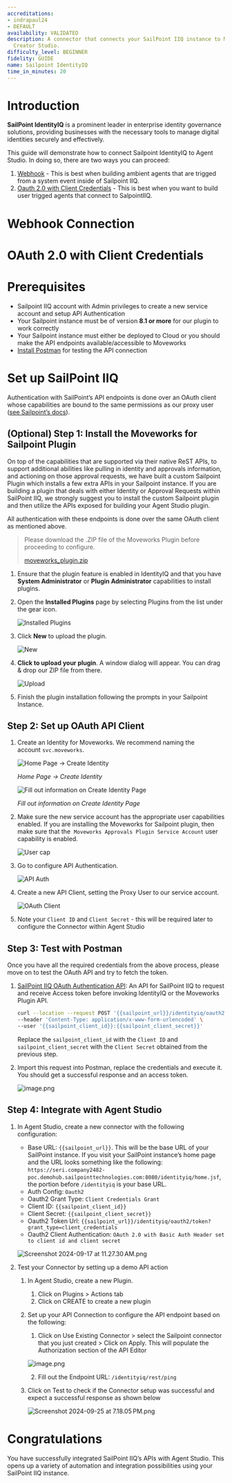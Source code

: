 ```yaml
---
accreditations:
- indrapaul24
- DEFAULT
availability: VALIDATED
description: A connector that connects your SailPoint IIQ instance to Moveworks via
  Creator Studio.
difficulty_level: BEGINNER
fidelity: GUIDE
name: Sailpoint IdentityIQ
time_in_minutes: 20
---
```


# Introduction

**SailPoint IdentityIQ** is a prominent leader in enterprise identity governance solutions, providing businesses with the necessary tools to manage digital identities securely and effectively.

This guide will demonstrate how to connect Sailpoint IdentityIQ to Agent Studio. In doing so, there are two ways you can proceed:
1. [Webhook](https://marketplace.moveworks.com/connectors/sailpoint-iiq#Webhook-Connection) - This is best when building ambient agents that are trigged from a system event inside of Sailpoint IIQ. 
2. [Oauth 2.0 with Client Credentials](https://marketplace.moveworks.com/connectors/sailpoint-iiq#OAuth-2.0-with-Client-Credentials) - This is best when you want to build user trigged agents that connect to SalpointIIQ.

# Webhook Connection

# OAuth 2.0 with Client Credentials
# Prerequisites

- Sailpoint IIQ account with Admin privileges to create a new service account and setup API Authentication
- Your Sailpoint instance must be of version **8.1 or more** for our plugin to work correctly
- Your Sailpoint instance must either be deployed to Cloud or you should make the API endpoints available/accessible to Moveworks
- [Install Postman](https://www.postman.com/downloads/) for testing the API connection

# Set up SailPoint IIQ

Authentication with SailPoint’s API endpoints is done over an OAuth client whose capabilities are bound to the same permissions as our proxy user ([see Sailpoint’s docs](https://community.sailpoint.com/t5/IdentityIQ-Wiki/OAuth-2-0-client-credentials-as-a-token-based-protocol-for-API/ta-p/77630#toc-hId--1185039208)).

## (Optional) Step 1: Install the Moveworks for Sailpoint Plugin

On top of the capabilities that are supported via their native ReST APIs, to support additional abilities like pulling in identity and approvals information, and actioning on those approval requests, we have built a custom Sailpoint Plugin which installs a few extra APIs in your Sailpoint instance. If you are building a plugin that deals with either Identity or Approval Requests within SailPoint IIQ, we strongly suggest you to install the custom Sailpoint plugin and then utilize the APIs exposed for building your Agent Studio plugin.

All authentication with these endpoints is done over the same OAuth client as mentioned above.

> Please download the .ZIP file of the Moveworks Plugin before proceeding to configure.
> 
> [moveworks_plugin.zip](https://developer.moveworks.com/file-hosting/sailpoint/moveworks_plugin.zip)

1. Ensure that the plugin feature is enabled in IdentityIQ and that you have **System Administrator** or **Plugin Administrator** capabilities to install plugins.

2. Open the **Installed Plugins** page by selecting Plugins from the list under the gear icon.
    
    ![Installed Plugins](Sailpoint%20IdentityIQ%20c7d45655365d4d25b30bd22674c5b910/installed_plugins.png)
    

3. Click **New** to upload the plugin.
    
    ![New](Sailpoint%20IdentityIQ%20c7d45655365d4d25b30bd22674c5b910/new%20plugin.png)
    

4. **Click to upload your plugin**. A window dialog will appear. You can drag & drop our ZIP file from there.
    
    ![Upload](Sailpoint%20IdentityIQ%20c7d45655365d4d25b30bd22674c5b910/upload%20plugin.png)
    

5. Finish the plugin installation following the prompts in your Sailpoint Instance.

## Step 2: Set up OAuth API Client

1. Create an Identity for Moveworks. We recommend naming the account `svc.moveworks`.
    
    ![*Home Page → Create Identity*](Sailpoint%20IdentityIQ%20c7d45655365d4d25b30bd22674c5b910/create%20identity.png)

    *Home Page → Create Identity*

    
    ![*Fill out information on Create Identity Page*](Sailpoint%20IdentityIQ%20c7d45655365d4d25b30bd22674c5b910/identity%20fill%20up.png)
    
    *Fill out information on Create Identity Page*

2. Make sure the new service account has the appropriate user capabilities enabled. If you are installing the Moveworks for Sailpoint plugin, then make sure that the  `Moveworks Approvals Plugin Service Account` user capability is enabled.
    
    ![User cap](Sailpoint%20IdentityIQ%20c7d45655365d4d25b30bd22674c5b910/user%20capabilities.png)
    

3. Go to configure API Authentication.
    
    ![API Auth](Sailpoint%20IdentityIQ%20c7d45655365d4d25b30bd22674c5b910/API%20Auth.png)


4. Create a new API Client, setting the Proxy User to our service account.
    
    ![OAuth Client](Sailpoint%20IdentityIQ%20c7d45655365d4d25b30bd22674c5b910/new%20oauth%20client.png)


5. Note your `Client ID` and `Client Secret` - this will be required later to configure the Connector within Agent Studio

## Step 3: Test with Postman

Once you have all the required credentials from the above process, please move on to test the OAuth API and try to fetch the token.

1. [SailPoint IIQ OAuth Authentication API](https://community.sailpoint.com/t5/IdentityIQ-Wiki/OAuth-2-0-client-credentials-as-a-token-based-protocol-for-API/ta-p/77630#toc-hId--122537317): An API for SailPoint IIQ to request and receive Access token before invoking IdentityIQ or the Moveworks Plugin API.
    
    ```bash
    curl --location --request POST '{{sailpoint_url}}/identityiq/oauth2/token?grant_type=client_credentials' \
    --header 'Content-Type: application/x-www-form-urlencoded' \
    --user '{{sailpoint_client_id}}:{{sailpoint_client_secret}}'
    ```
    
    Replace the `sailpoint_client_id` with the `Client ID` and `sailpoint_client_secret` with the `Client Secret` obtained from the previous step.
    
2. Import this request into Postman, replace the credentials and execute it. You should get a successful response and an access token.
    
    ![image.png](Sailpoint%20IdentityIQ%20c7d45655365d4d25b30bd22674c5b910/image.png)
    

## Step 4: Integrate with Agent Studio

1. In Agent Studio, create a new connector with the following configuration:
    - Base URL: `{{sailpoint_url}}`. This will be the base URL of your SailPoint instance. If you visit your SailPoint instance’s home page and the URL looks something like the following: `https://seri.company2482-poc.demohub.sailpointtechnologies.com:8080/identityiq/home.jsf`, the portion before `/identityiq` is your base URL.
    - Auth Config: `Oauth2`
    - Oauth2 Grant Type: `Client Credentials Grant`
    - Client ID: `{{sailpoint_client_id}}`
    - Client Secret: `{{sailpoint_client_secret}}`
    - Oauth2 Token Url: `{{sailpoint_url}}/identityiq/oauth2/token?grant_type=client_credentials`
    - Oauth2 Client Authentication: `OAuth 2.0 with Basic Auth Header set to client id and client secret`
    
    ![Screenshot 2024-09-17 at 11.27.30 AM.png](Sailpoint%20IdentityIQ%20c7d45655365d4d25b30bd22674c5b910/Screenshot_2024-09-17_at_11.27.30_AM.png)
    

2. Test your Connector by setting up a demo API action
    1. In Agent Studio, create a new Plugin.
        1. Click on Plugins > Actions tab
        2. Click on CREATE to create a new plugin
    2. Set up your API Connection to configure the API endpoint based on the following:
        1. Click on Use Existing Connector > select the Sailpoint connector that you just created > Click on Apply. This will populate the Authorization section of the API Editor
            
          ![image.png](Sailpoint%20IdentityIQ%20c7d45655365d4d25b30bd22674c5b910/image%201.png)
            
        2. Fill out the Endpoint URL: `/identityiq/rest/ping`
        
    3. Click on Test to check if the Connector setup was successful and expect a successful response as shown below
        
        ![Screenshot 2024-09-25 at 7.18.05 PM.png](Sailpoint%20IdentityIQ%20c7d45655365d4d25b30bd22674c5b910/Screenshot_2024-09-25_at_7.18.05_PM.png)
        

# Congratulations

You have successfully integrated SailPoint IIQ’s APIs with Agent Studio. This opens up a variety of automation and integration possibilities using your SailPoint IIQ instance.
